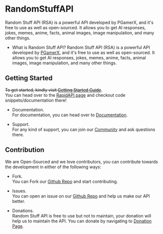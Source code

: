 # RandomStuffAPI
Random Stuff API (RSA) is a powerful API developed by PGamerX, and it's free to use as well as open-sourced. It allows you to get AI responses, jokes, memes, anime, facts, animal images, image manipulation, and many other things.

- What is Random Stuff API?
Random Stuff API (RSA) is a powerful API developed by [PGamerX](https://github.com/pgamerx), and it's free to use as well as open-sourced. It allows you to get AI responses, jokes, memes, anime, facts, animal images, image manipulation, and many other things.

## Getting Started
~~To get started, kindly visit [Getting Started Guide](./Getting%20Started/index.md)~~.          
You can head over to the [RapidAPI page](https://rapidapi.com/pgamerxdev/api/random-stuff-api) and checkout code snippets/documentation there!

- Documentation.     
For documentation, you can head over to [Documentation](https://rapidapi.com/pgamerxdev/api/random-stuff-api/specs).

- Support.     
For any kind of support, you can join our [Community](https://u.pgamerx.com/discord) and ask questions there.

## Contribution
We are Open-Sourced and we love contributors, you can contribute towards the development in either of the following ways:

- Fork.    
You can Fork our [Github Repo](https://github.com/pgamerx/random-stuff-api) and start contributing.

- Issues.      
You can open an issue on our [Github Repo](https://github.com/pgamerx/random-stuff-api) and help us make our API better.

- Donations.     
Random Stuff API is free to use but not to maintain, your donation will help us to maintain the API. You can donate by navigating to [Donation Page](https://api-docs.pgamerx.com/donate).


